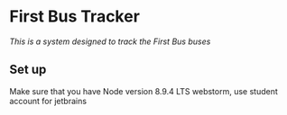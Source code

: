 # First Bus Tracker
*This is a system designed to track the First Bus buses*


## Set up
Make sure that you have Node version 8.9.4
LTS webstorm, use student account for jetbrains
